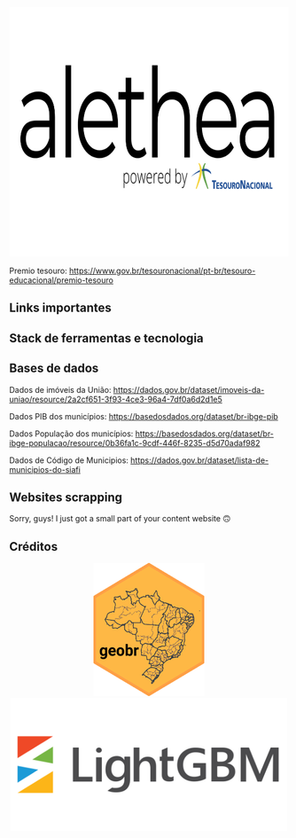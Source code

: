 <p align="center">
  <img width="750" height="450" src="https://github.com/pbizil/alethea_stn/blob/main/alethea_stn.png">
</p>

Premio tesouro: https://www.gov.br/tesouronacional/pt-br/tesouro-educacional/premio-tesouro

## Links importantes

## Stack de ferramentas e tecnologia



## Bases de dados 

Dados de imóveis da União: https://dados.gov.br/dataset/imoveis-da-uniao/resource/2a2cf651-3f93-4ce3-96a4-7df0a6d2d1e5

Dados PIB dos municípios: https://basedosdados.org/dataset/br-ibge-pib

Dados População dos municípios: https://basedosdados.org/dataset/br-ibge-populacao/resource/0b36fa1c-9cdf-446f-8235-d5d70adaf982

Dados de Código de Municipios: https://dados.gov.br/dataset/lista-de-municipios-do-siafi

## Websites scrapping

Sorry, guys! I just got a small part of your content website :upside_down_face:

## Créditos

<p align="center">
  <img width="200" height="240" src="https://github.com/pbizil/alethea_stn/blob/main/pics/geobr.png">
  <img width="500" height="240" src="https://github.com/pbizil/alethea_stn/blob/main/pics/lgbm.png">
</p>


